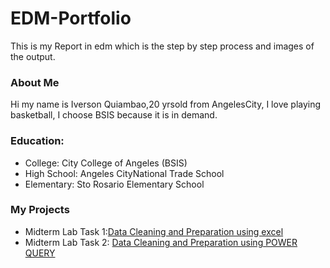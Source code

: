 

# EDM-Portfolio
This is my Report in edm which is the step by step process and images of the output.
### About Me
Hi my name is Iverson Quiambao,20 yrsold from AngelesCity, I love playing basketball, I choose BSIS because it is in demand.
### Education:
- College: City College of Angeles (BSIS)
- High School: Angeles CityNational Trade School
- Elementary: Sto Rosario Elementary School
### My Projects
- Midterm Lab Task 1:[Data Cleaning and Preparation using excel](Midterm%20Lab%20Task%201/README.md)
- Midterm Lab Task 2: [Data Cleaning and Preparation using POWER QUERY](Midterm%20Task%201/task1.md)



